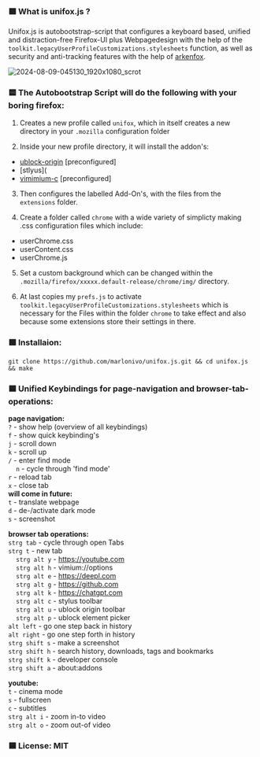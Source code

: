 ### 🟪 What is unifox.js ?
Unifox.js is autobootstrap-script that configures a keyboard based, unified and distraction-free Firefox-UI plus Webpagedesign with the help of the `toolkit.legacyUserProfileCustomizations.stylesheets` function, as well as security and anti-tracking features with the help of [arkenfox](https://github.com/arkenfox/user.js/).

![2024-08-09-045130_1920x1080_scrot](https://github.com/user-attachments/assets/8d693063-5032-4c87-9d56-3c2335ff158b)

### 🟨 The Autobootstrap Script will do the following with your boring firefox:

1. Creates a new profile called `unifox`, which in itself creates a new directory in your `.mozilla` configuration folder

2. Inside your new profile directory, it will install the addon's:
- [ublock-origin](https://ublockorigin.com/) [preconfigured]
- [stlyus](
- [vimimium-c](https://github.com/gdh1995/vimium-c) [preconfigured]
  
3. Then configures the labelled Add-On's, with the files from the `extensions` folder.

4. Create a folder called `chrome` with a wide variety of simplicty making .css configuration files which include:
- userChrome.css
- userContent.css
- userChrome.js

5. Set a custom background which can be changed within the `.mozilla/firefox/xxxxx.default-release/chrome/img/` directory.

6. At last copies my `prefs.js` to activate `toolkit.legacyUserProfileCustomizations.stylesheets` which is necessary for the Files within the folder `chrome` to take effect and also because some extensions store their settings in there.
   
### 🟩 Installaion:
```
git clone https://github.com/marlonivo/unifox.js.git && cd unifox.js && make
```

### 🟦 Unified Keybindings for page-navigation and browser-tab-operations:

**page navigation:**<br>
`?` - show help (overview of all keybindings)<br>
`f` - show quick keybinding's<br>
`j` - scroll down<br>
`k` - scroll up<br>
`/` - enter find mode<br>
&nbsp;&nbsp;&nbsp;&nbsp;`n` - cycle through 'find mode'<br>
`r` - reload tab<br>
`x` - close tab<br>
**will come in future:**<br>
`t` - translate webpage<br>
`d` - de-/activate dark mode<br>
`s` - screenshot

**browser tab operations:**<br>
`strg tab` - cycle through open Tabs<br>
`strg t` - new tab<br>
&nbsp;&nbsp;&nbsp;&nbsp;`strg alt y` - https://youtube.com<br>
&nbsp;&nbsp;&nbsp;&nbsp;`strg alt h` - vimium://options<br>
&nbsp;&nbsp;&nbsp;&nbsp;`strg alt e` - https://deepl.com<br>
&nbsp;&nbsp;&nbsp;&nbsp;`strg alt g` - https://github.com<br>
&nbsp;&nbsp;&nbsp;&nbsp;`strg alt k` - https://chatgpt.com<br>
&nbsp;&nbsp;&nbsp;&nbsp;`strg alt c` - stylus toolbar<br>
&nbsp;&nbsp;&nbsp;&nbsp;`strg alt u` - ublock origin toolbar<br>
&nbsp;&nbsp;&nbsp;&nbsp;`strg alt p` - ublock element picker<br>
`alt left` - go one step back in history<br>
`alt right` - go one step forth in history<br>
`strg shift s` - make a screenshot<br>
`strg shift h` - search history, downloads, tags and bookmarks<br>
`strg shift k` - developer console<br>
`strg shift a` - about:addons<br>

**youtube:**<br>
`t` - cinema mode<br>
`s` - fullscreen<br>
`c` - subtitles<br>
`strg alt i` - zoom in-to video<br>
`strg alt o` - zoom out-of video

### 🟦 License: MIT



